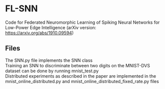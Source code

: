 # FL-SNN
Code for Federated Neuromorphic Learning of Spiking Neural Networks for Low-Power Edge Intelligence (arXiv version: https://arxiv.org/abs/1910.09594)

## Files
The SNN.py file implements the SNN class \
Training an SNN to discriminate between two digits on the MNIST-DVS dataset can be done by running mnist_test.py \
Distributed experiments as described in the paper are implemented in the mnist_online_distributed.py and mnist_online_distributed_fixed_rate.py files
